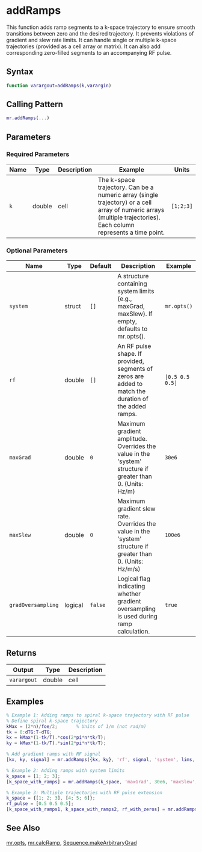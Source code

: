 # addRamps

This function adds ramp segments to a k-space trajectory to ensure smooth transitions between zero and the desired trajectory. It prevents violations of gradient and slew rate limits.  It can handle single or multiple k-space trajectories (provided as a cell array or matrix). It can also add corresponding zero-filled segments to an accompanying RF pulse.

## Syntax

```matlab
function varargout=addRamps(k,varargin)
```

## Calling Pattern

```matlab
mr.addRamps(...)
```

## Parameters

### Required Parameters

| Name | Type | Description | Example | Units |
|------|------|-------------|---------|-------|
| `k` | double|cell | The k-space trajectory.  Can be a numeric array (single trajectory) or a cell array of numeric arrays (multiple trajectories). Each column represents a time point. | `[1;2;3]` | 1/m |

### Optional Parameters

| Name | Type | Default | Description | Example |
|------|------|---------|-------------|---------|
| `system` | struct | `[]` | A structure containing system limits (e.g., maxGrad, maxSlew). If empty, defaults to mr.opts(). | `mr.opts()` |
| `rf` | double | `[]` | An RF pulse shape. If provided, segments of zeros are added to match the duration of the added ramps. | `[0.5 0.5 0.5]` |
| `maxGrad` | double | `0` | Maximum gradient amplitude. Overrides the value in the 'system' structure if greater than 0. (Units: Hz/m) | `30e6` |
| `maxSlew` | double | `0` | Maximum gradient slew rate. Overrides the value in the 'system' structure if greater than 0. (Units: Hz/m/s) | `100e6` |
| `gradOversampling` | logical | `false` | Logical flag indicating whether gradient oversampling is used during ramp calculation. | `true` |

## Returns

| Output | Type | Description |
|--------|------|-------------|
| `varargout` | double|cell | The k-space trajectory with added ramps.  Returns a numeric array if input k was numeric; returns a cell array if input k was a cell array.  If 'rf' is provided, it also returns the extended RF pulse. |

## Examples

```matlab
% Example 1: Adding ramps to spiral k-space trajectory with RF pulse
% Define spiral k-space trajectory
kMax = (2*n)/foe/2;       % Units of 1/m (not rad/m)
tk = 0:dTG:T-dTG;
kx = kMax*(1-tk/T).*cos(2*pi*n*tk/T);
ky = kMax*(1-tk/T).*sin(2*pi*n*tk/T);

% Add gradient ramps with RF signal
[kx, ky, signal] = mr.addRamps({kx, ky}, 'rf', signal, 'system', lims, 'gradOversampling', gradOversampling);

% Example 2: Adding ramps with system limits
k_space = [1; 2; 3];
[k_space_with_ramps] = mr.addRamps(k_space, 'maxGrad', 30e6, 'maxSlew', 100e6);

% Example 3: Multiple trajectories with RF pulse extension
k_space = {[1; 2; 3], [4; 5; 6]};
rf_pulse = [0.5 0.5 0.5];
[k_space_with_ramps1, k_space_with_ramps2, rf_with_zeros] = mr.addRamps(k_space, 'rf', rf_pulse, 'maxGrad', 30e6, 'maxSlew', 100e6);
```

## See Also

[mr.opts](opts.md), [mr.calcRamp](calcRamp.md), [Sequence.makeArbitraryGrad](makeArbitraryGrad.md)
